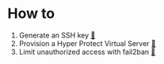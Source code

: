 # How to

1. Generate an SSH key [:link:](./ssh/keygen/README.md)
2. Provision a Hyper Protect Virtual Server [:link:](./hp_virtual_server/README.md)
3. Limit unauthorized access with fail2ban [:link:](./fail2ban/README.md)
